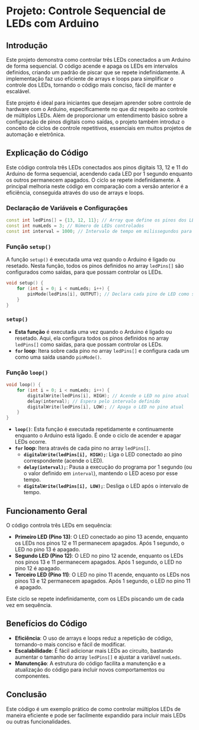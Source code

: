 # Projeto: Controle Sequencial de LEDs com Arduino

## Introdução

Este projeto demonstra como controlar três LEDs conectados a um Arduino de forma sequencial. O código acende e apaga os LEDs em intervalos definidos, criando um padrão de piscar que se repete indefinidamente. A implementação faz uso eficiente de arrays e loops para simplificar o controle dos LEDs, tornando o código mais conciso, fácil de manter e escalável.

Este projeto é ideal para iniciantes que desejam aprender sobre controle de hardware com o Arduino, especificamente no que diz respeito ao controle de múltiplos LEDs. Além de proporcionar um entendimento básico sobre a configuração de pinos digitais como saídas, o projeto também introduz o conceito de ciclos de controle repetitivos, essenciais em muitos projetos de automação e eletrônica.

## Explicação do Código

Este código controla três LEDs conectados aos pinos digitais 13, 12 e 11 do Arduino de forma sequencial, acendendo cada LED por 1 segundo enquanto os outros permanecem apagados. O ciclo se repete indefinidamente. A principal melhoria neste código em comparação com a versão anterior é a eficiência, conseguida através do uso de arrays e loops.

### Declaração de Variáveis e Configurações

```cpp
const int ledPins[] = {13, 12, 11}; // Array que define os pinos dos LEDs
const int numLeds = 3; // Número de LEDs controlados
const int interval = 1000; // Intervalo de tempo em milissegundos para cada LED
```
### Função `setup()`

A função `setup()` é executada uma vez quando o Arduino é ligado ou resetado. Nesta função, todos os pinos definidos no array `ledPins[]` são configurados como saídas, para que possam controlar os LEDs.

```cpp
void setup() {
    for (int i = 0; i < numLeds; i++) {
        pinMode(ledPins[i], OUTPUT); // Declara cada pino de LED como saída
    }
}
```
### `setup()`

- **Esta função** é executada uma vez quando o Arduino é ligado ou resetado. Aqui, ela configura todos os pinos definidos no array `ledPins[]` como saídas, para que possam controlar os LEDs.
- **`for` loop**: Itera sobre cada pino no array `ledPins[]` e configura cada um como uma saída usando `pinMode()`.

### Função `loop()`

```cpp
void loop() {
    for (int i = 0; i < numLeds; i++) {
        digitalWrite(ledPins[i], HIGH); // Acende o LED no pino atual
        delay(interval); // Espera pelo intervalo definido
        digitalWrite(ledPins[i], LOW); // Apaga o LED no pino atual
    }
}
```

- **`loop()`**: Esta função é executada repetidamente e continuamente enquanto o Arduino está ligado. É onde o ciclo de acender e apagar LEDs ocorre.
- **`for` loop**: Itera através de cada pino no array `ledPins[]`.
    - **`digitalWrite(ledPins[i], HIGH);`**: Liga o LED conectado ao pino correspondente (acende o LED).
    - **`delay(interval);`**: Pausa a execução do programa por 1 segundo (ou o valor definido em `interval`), mantendo o LED aceso por esse tempo.
    - **`digitalWrite(ledPins[i], LOW);`**: Desliga o LED após o intervalo de tempo.

## Funcionamento Geral

O código controla três LEDs em sequência:

- **Primeiro LED (Pino 13)**: O LED conectado ao pino 13 acende, enquanto os LEDs nos pinos 12 e 11 permanecem apagados. Após 1 segundo, o LED no pino 13 é apagado.
- **Segundo LED (Pino 12)**: O LED no pino 12 acende, enquanto os LEDs nos pinos 13 e 11 permanecem apagados. Após 1 segundo, o LED no pino 12 é apagado.
- **Terceiro LED (Pino 11)**: O LED no pino 11 acende, enquanto os LEDs nos pinos 13 e 12 permanecem apagados. Após 1 segundo, o LED no pino 11 é apagado.

Este ciclo se repete indefinidamente, com os LEDs piscando um de cada vez em sequência.

## Benefícios do Código

- **Eficiência**: O uso de arrays e loops reduz a repetição de código, tornando-o mais conciso e fácil de modificar.
- **Escalabilidade**: É fácil adicionar mais LEDs ao circuito, bastando aumentar o tamanho do array `ledPins[]` e ajustar a variável `numLeds`.
- **Manutenção**: A estrutura do código facilita a manutenção e a atualização do código para incluir novos comportamentos ou componentes.

## Conclusão

Este código é um exemplo prático de como controlar múltiplos LEDs de maneira eficiente e pode ser facilmente expandido para incluir mais LEDs ou outras funcionalidades.


